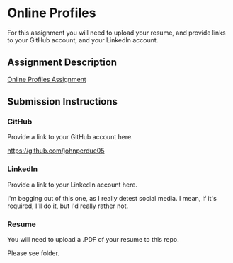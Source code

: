 # Online Profiles
For this assignment you will need to upload your resume, and provide links to your GitHub account, and your LinkedIn account.

## Assignment Description
[Online Profiles Assignment](https://education.launchcode.org/liftoff/assignments/online-profiles/)

## Submission Instructions

### GitHub
Provide a link to your GitHub account here.

https://github.com/johnperdue05

### LinkedIn
Provide a link to your LinkedIn account here.

I'm begging out of this one, as I really detest social media.  I mean, if it's required, I'll do it, but I'd really rather not.

### Resume
You will need to upload a .PDF of your resume to this repo.

Please see folder.